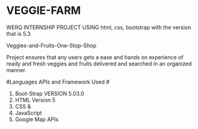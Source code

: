 # VEGGIE-FARM
WERQ INTERNSHIP PROJECT USING html, css, bootstrap with the version that is 5.3 

Veggies-and-Fruits-One-Stop-Shop

Project ensures that any users gets a ease and hands on experience of ready and fresh veggies and fruits delivered and searched in an organized manner.


#Languages APIs and Framework Used #
   1. Boot-Strap VERSION 5.03.0
   2. HTML Version 5
   3. CSS &
   4. JavaScript
   5. Google Map APIs
